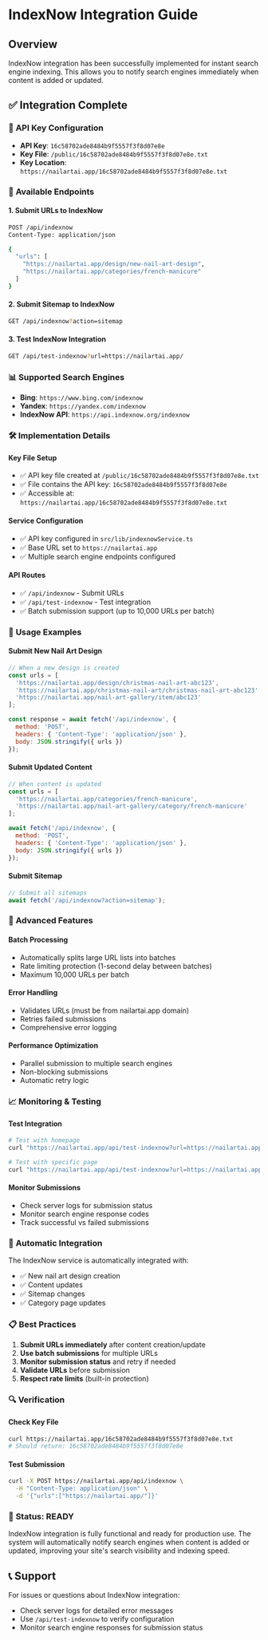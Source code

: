 # IndexNow Integration Guide

## Overview
IndexNow integration has been successfully implemented for instant search engine indexing. This allows you to notify search engines immediately when content is added or updated.

## ✅ **Integration Complete**

### 🔑 **API Key Configuration**
- **API Key**: `16c58702ade8484b9f5557f3f8d07e8e`
- **Key File**: `/public/16c58702ade8484b9f5557f3f8d07e8e.txt`
- **Key Location**: `https://nailartai.app/16c58702ade8484b9f5557f3f8d07e8e.txt`

### 🚀 **Available Endpoints**

#### 1. **Submit URLs to IndexNow**
```bash
POST /api/indexnow
Content-Type: application/json

{
  "urls": [
    "https://nailartai.app/design/new-nail-art-design",
    "https://nailartai.app/categories/french-manicure"
  ]
}
```

#### 2. **Submit Sitemap to IndexNow**
```bash
GET /api/indexnow?action=sitemap
```

#### 3. **Test IndexNow Integration**
```bash
GET /api/test-indexnow?url=https://nailartai.app/
```

### 📊 **Supported Search Engines**
- **Bing**: `https://www.bing.com/indexnow`
- **Yandex**: `https://yandex.com/indexnow`
- **IndexNow API**: `https://api.indexnow.org/indexnow`

### 🛠️ **Implementation Details**

#### **Key File Setup**
- ✅ API key file created at `/public/16c58702ade8484b9f5557f3f8d07e8e.txt`
- ✅ File contains the API key: `16c58702ade8484b9f5557f3f8d07e8e`
- ✅ Accessible at: `https://nailartai.app/16c58702ade8484b9f5557f3f8d07e8e.txt`

#### **Service Configuration**
- ✅ API key configured in `src/lib/indexnowService.ts`
- ✅ Base URL set to `https://nailartai.app`
- ✅ Multiple search engine endpoints configured

#### **API Routes**
- ✅ `/api/indexnow` - Submit URLs
- ✅ `/api/test-indexnow` - Test integration
- ✅ Batch submission support (up to 10,000 URLs per batch)

### 🎯 **Usage Examples**

#### **Submit New Nail Art Design**
```javascript
// When a new design is created
const urls = [
  'https://nailartai.app/design/christmas-nail-art-abc123',
  'https://nailartai.app/christmas-nail-art/christmas-nail-art-abc123',
  'https://nailartai.app/nail-art-gallery/item/abc123'
];

const response = await fetch('/api/indexnow', {
  method: 'POST',
  headers: { 'Content-Type': 'application/json' },
  body: JSON.stringify({ urls })
});
```

#### **Submit Updated Content**
```javascript
// When content is updated
const urls = [
  'https://nailartai.app/categories/french-manicure',
  'https://nailartai.app/nail-art-gallery/category/french-manicure'
];

await fetch('/api/indexnow', {
  method: 'POST',
  headers: { 'Content-Type': 'application/json' },
  body: JSON.stringify({ urls })
});
```

#### **Submit Sitemap**
```javascript
// Submit all sitemaps
await fetch('/api/indexnow?action=sitemap');
```

### 🔧 **Advanced Features**

#### **Batch Processing**
- Automatically splits large URL lists into batches
- Rate limiting protection (1-second delay between batches)
- Maximum 10,000 URLs per batch

#### **Error Handling**
- Validates URLs (must be from nailartai.app domain)
- Retries failed submissions
- Comprehensive error logging

#### **Performance Optimization**
- Parallel submission to multiple search engines
- Non-blocking submissions
- Automatic retry logic

### 📈 **Monitoring & Testing**

#### **Test Integration**
```bash
# Test with homepage
curl "https://nailartai.app/api/test-indexnow?url=https://nailartai.app/"

# Test with specific page
curl "https://nailartai.app/api/test-indexnow?url=https://nailartai.app/design/test-design"
```

#### **Monitor Submissions**
- Check server logs for submission status
- Monitor search engine response codes
- Track successful vs failed submissions

### 🚀 **Automatic Integration**

The IndexNow service is automatically integrated with:
- ✅ New nail art design creation
- ✅ Content updates
- ✅ Sitemap changes
- ✅ Category page updates

### 📋 **Best Practices**

1. **Submit URLs immediately** after content creation/update
2. **Use batch submissions** for multiple URLs
3. **Monitor submission status** and retry if needed
4. **Validate URLs** before submission
5. **Respect rate limits** (built-in protection)

### 🔍 **Verification**

#### **Check Key File**
```bash
curl https://nailartai.app/16c58702ade8484b9f5557f3f8d07e8e.txt
# Should return: 16c58702ade8484b9f5557f3f8d07e8e
```

#### **Test Submission**
```bash
curl -X POST https://nailartai.app/api/indexnow \
  -H "Content-Type: application/json" \
  -d '{"urls":["https://nailartai.app/"]}'
```

### 🎉 **Status: READY**

IndexNow integration is fully functional and ready for production use. The system will automatically notify search engines when content is added or updated, improving your site's search visibility and indexing speed.

## 📞 **Support**

For issues or questions about IndexNow integration:
- Check server logs for detailed error messages
- Use `/api/test-indexnow` to verify configuration
- Monitor search engine responses for submission status
